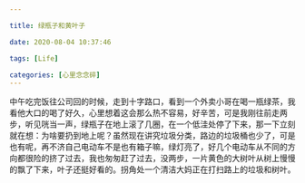 ```yaml
---

title: 绿瓶子和黄叶子

date: 2020-08-04 10:37:46

tags: [Life]

categories: [心里念念碎]
---
```


中午吃完饭往公司回的时候，走到十字路口，看到一个外卖小哥在喝一瓶绿茶，我看他大口的喝了好久，心里想着这会那么热不容易，好辛苦，可是我刚往前走两步，听见咣当一声，绿瓶子在地上滚了几圈，在一个低洼处停了下来，那一下立刻就在想：为啥要扔到地上呢？虽然现在讲究垃圾分类，路边的垃圾桶也少了，可是也有呢，再不济自己电动车不是也有箱子嘛，绿灯亮了，好几个电动车从不同的方向都很险的挤了过去，我也匆匆赶了过去，没两步，一片黄色的大树叶从树上慢慢的飘了下来，叶子还挺好看的。拐角处一个清洁大妈正在打扫路上的垃圾和树叶。
